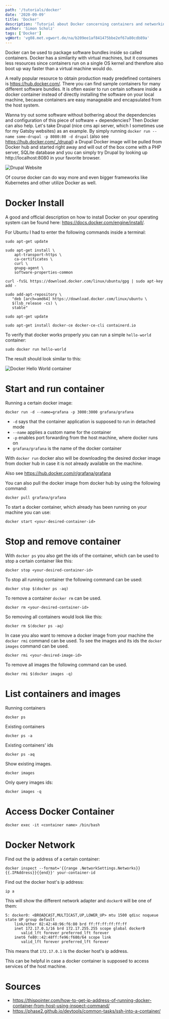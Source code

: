 ```yaml
---
path: '/tutorials/docker'
date: '2020-09-09'
title: 'Docker'
description: 'Tutorial about Docker concerning containers and networking.'
author: 'Simon Scholz'
tags: ['Docker']
vgWort: 'vg08.met.vgwort.de/na/b209ee1af841475bbe2ef67a80cdb89a'
---
```


Docker can be used to package software bundles inside so called containers. Docker has a similarity with virtual machines, but it consumes less resources since containers run on a single OS kernel and therefore also boot up way faster than a virtual machine would do.

A really popular resource to obtain production ready predefined containers is https://hub.docker.com/. There you can find sample containers for many different software bundles. It is often easier to run certain software inside a docker container instead of directly installing the software on your local machine, because containers are easy manageable and encapsulated from the host system.

Wanna try out some software without bothering about the dependencies and configuration of this piece of software + dependencies? Then Docker can also help.
Let's take Drupal (nice cms api server, which I sometimes use for my Gatsby websites) as an example.
By simply running `docker run --name some-drupal -p 8080:80 -d drupal` (also see https://hub.docker.com/_/drupal) a Drupal Docker image will be pulled from Docker hub and started right away and will out of the box come with a PHP server, SQLite database and you can simply try Drupal by looking up http://localhost:8080 in your favorite browser.

![Drupal Website](./drupal-website.png)

Of course docker can do way more and even bigger frameworks like Kubernetes and other utilize Docker as well.

# Docker Install

A good and official description on how to install Docker on your operating system can be found here: https://docs.docker.com/engine/install/.

For Ubuntu I had to enter the following commands inside a terminal:

```console
sudo apt-get update

sudo apt-get install \
    apt-transport-https \
    ca-certificates \
    curl \
    gnupg-agent \
    software-properties-common

curl -fsSL https://download.docker.com/linux/ubuntu/gpg | sudo apt-key add -

sudo add-apt-repository \
   "deb [arch=amd64] https://download.docker.com/linux/ubuntu \
   $(lsb_release -cs) \
   stable"

sudo apt-get update

sudo apt-get install docker-ce docker-ce-cli containerd.io
```

To verify that docker works properly you can run a simple `hello-world` container:

```console
sudo docker run hello-world
```

The result should look similar to this:

![Docker Hello World container](./docker-hello-world.png)

# Start and run container

Running a certain docker image:

```shell
docker run -d --name=grafana -p 3000:3000 grafana/grafana
```

- `-d` says that the container application is supposed to run in detached mode
- `--name` applies a custom name for the container
- `-p` enables port forwarding from the host machine, where docker runs on
- `grafana/grafana` is the name of the docker container

With `docker run` docker also will be downloading the desired docker image from docker hub in case it is not already available on the machine.

Also see https://hub.docker.com/r/grafana/grafana

You can also pull the docker image from docker hub by using the following command:

```shell
docker pull grafana/grafana
```

To start a docker container, which already has been running on your machine you can use:

```shell
docker start <your-desired-container-id>
```

# Stop and remove container

With `docker ps` you also get the ids of the container, which can be used to stop a certain container like this:

```shell
docker stop <your-desired-container-id>
```

To stop all running container the following command can be used:

```shell
docker stop $(docker ps -aq)
```

To remove a container `docker rm` can be used.

```shell
docker rm <your-desired-container-id>
```

So removing all containers would look like this:

```shell
docker rm $(docker ps -aq)
```

In case you also want to remove a docker image from your machine the `docker rmi` command can be used.
To see the images and its ids the `docker images` command can be used.

```shell
docker rmi <your-desired-image-id>
```

To remove all images the following command can be used.

```shell
docker rmi $(docker images -q)
```

# List containers and images

Running containers

```shell
docker ps
```

Existing containers

```shell
docker ps -a
```

Existing containers' ids

```shell
docker ps -aq
```

Show existing images.

```shell
docker images
```

Only query images ids:

```shell
docker images -q
```

# Access Docker Container

```shell
docker exec -it <container name> /bin/bash
```

# Docker Network

Find out the ip address of a certain container:

```shell
docker inspect --format='{{range .NetworkSettings.Networks}}{{.IPAddress}}{{end}}' your-container-id
```

Find out the docker host's ip address:

```shell
ip a
```

This will show the different network adapter and `docker0` will be one of them:

```shell
5: docker0: <BROADCAST,MULTICAST,UP,LOWER_UP> mtu 1500 qdisc noqueue state UP group default
    link/ether 02:42:48:96:f6:80 brd ff:ff:ff:ff:ff:ff
    inet 172.17.0.1/16 brd 172.17.255.255 scope global docker0
       valid_lft forever preferred_lft forever
    inet6 fe80::42:48ff:fe96:f680/64 scope link
       valid_lft forever preferred_lft forever
```

This means that `172.17.0.1` is the docker host's ip address.

This can be helpful in case a docker container is supposed to access services of the host machine.

# Sources

- https://thispointer.com/how-to-get-ip-address-of-running-docker-container-from-host-using-inspect-command/
- https://phase2.github.io/devtools/common-tasks/ssh-into-a-container/
